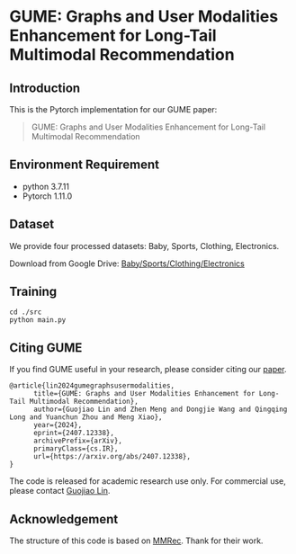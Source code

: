 # GUME: Graphs and User Modalities Enhancement for Long-Tail Multimodal Recommendation

<!-- PROJECT LOGO -->

## Introduction

This is the Pytorch implementation for our GUME paper:

>GUME: Graphs and User Modalities Enhancement for Long-Tail Multimodal Recommendation

## Environment Requirement
- python 3.7.11
- Pytorch 1.11.0

## Dataset

We provide four processed datasets: Baby, Sports, Clothing, Electronics.

Download from Google Drive: [Baby/Sports/Clothing/Electronics](https://drive.google.com/drive/folders/1_j7du9KX30S9PwX8jmHlTmhxOof5WTnS?role=writer)

## Training
  ```
  cd ./src
  python main.py
  ```

## Citing GUME
If you find GUME useful in your research, please consider citing our [paper](https://arxiv.org/abs/2407.12338).
```
@article{lin2024gumegraphsusermodalities,
      title={GUME: Graphs and User Modalities Enhancement for Long-Tail Multimodal Recommendation}, 
      author={Guojiao Lin and Zhen Meng and Dongjie Wang and Qingqing Long and Yuanchun Zhou and Meng Xiao},
      year={2024},
      eprint={2407.12338},
      archivePrefix={arXiv},
      primaryClass={cs.IR},
      url={https://arxiv.org/abs/2407.12338}, 
}
```
The code is released for academic research use only. For commercial use, please contact [Guojiao Lin](guojiaolin37@gmail.com).

## Acknowledgement
The structure of this code is  based on [MMRec](https://github.com/enoche/MMRec). Thank for their work.
